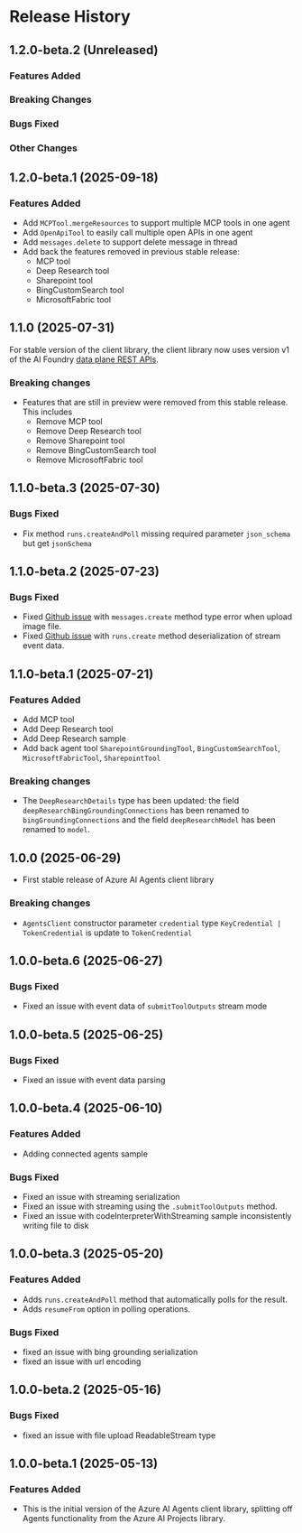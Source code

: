 # Release History

## 1.2.0-beta.2 (Unreleased)

### Features Added

### Breaking Changes

### Bugs Fixed

### Other Changes

## 1.2.0-beta.1 (2025-09-18)

### Features Added

- Add `MCPTool.mergeResources` to support multiple MCP tools in one agent
- Add `OpenApiTool` to easily call multiple open APIs in one agent
- Add `messages.delete` to support delete message in thread
- Add back the features removed in previous stable release:
  - MCP tool
  - Deep Research tool
  - Sharepoint tool
  - BingCustomSearch tool
  - MicrosoftFabric tool

## 1.1.0 (2025-07-31)

For stable version of the client library, the client library now uses version v1 of the AI Foundry [data plane REST APIs](https://learn.microsoft.com/rest/api/aifoundry/aiagents/operation-groups?view=rest-aifoundry-aiagents-v1).

### Breaking changes

- Features that are still in preview were removed from this stable release. This includes
  - Remove MCP tool
  - Remove Deep Research tool
  - Remove Sharepoint tool
  - Remove BingCustomSearch tool
  - Remove MicrosoftFabric tool

## 1.1.0-beta.3 (2025-07-30)

### Bugs Fixed

- Fix method `runs.createAndPoll` missing required parameter `json_schema` but get `jsonSchema`

## 1.1.0-beta.2 (2025-07-23)

### Bugs Fixed

- Fixed [Github issue](https://github.com/Azure/azure-sdk-for-js/issues/35203) with `messages.create` method type error when upload image file.
- Fixed [Github issue](https://github.com/Azure/azure-sdk-for-js/issues/34885) with `runs.create` method deserialization of stream event data.

## 1.1.0-beta.1 (2025-07-21)

### Features Added

- Add MCP tool
- Add Deep Research tool
- Add Deep Research sample
- Add back agent tool `SharepointGroundingTool`, `BingCustomSearchTool`, `MicrosoftFabricTool`, `SharepointTool`

### Breaking changes

- The `DeepResearchDetails` type has been updated: the field `deepResearchBingGroundingConnections` has been renamed to `bingGroundingConnections` and the field `deepResearchModel` has been renamed to `model`.

## 1.0.0 (2025-06-29)

- First stable release of Azure AI Agents client library

### Breaking changes

- `AgentsClient` constructor parameter `credential` type  `KeyCredential | TokenCredential` is update to `TokenCredential`

## 1.0.0-beta.6 (2025-06-27)

### Bugs Fixed

- Fixed an issue with event data of `submitToolOutputs` stream mode

## 1.0.0-beta.5 (2025-06-25)

### Bugs Fixed

- Fixed an issue with event data parsing

## 1.0.0-beta.4 (2025-06-10)

### Features Added

- Adding connected agents sample

### Bugs Fixed

- Fixed an issue with streaming serialization
- Fixed an issue with streaming using the `.submitToolOutputs` method.
- Fixed an issue with codeInterpreterWithStreaming sample inconsistently writing file to disk

## 1.0.0-beta.3 (2025-05-20)

### Features Added

- Adds `runs.createAndPoll` method that automatically polls for the result.
- Adds `resumeFrom` option in polling operations.

### Bugs Fixed

- fixed an issue with bing grounding serialization
- fixed an issue with url encoding

## 1.0.0-beta.2 (2025-05-16)

### Bugs Fixed

- fixed an issue with file upload ReadableStream type

## 1.0.0-beta.1 (2025-05-13)

### Features Added

- This is the initial version of the Azure AI Agents client library, splitting off Agents functionality from the Azure AI Projects library.
